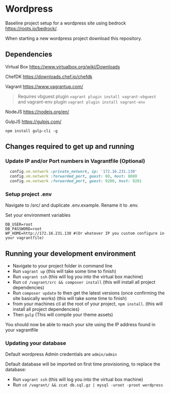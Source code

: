 # Wordpress
Baseline project setup for a wordpress site using bedrock https://roots.io/bedrock/.

When starting a new wordpress project download this repository.

## Dependencies

Virtual Box https://www.virtualbox.org/wiki/Downloads

ChefDK https://downloads.chef.io/chefdk

Vagrant https://www.vagrantup.com/

> Requires vbguest plugin ``vagrant plugin install vagrant-vbguest`` and vagrant-env plugin ``vagrant plugin install vagrant-env``

NodeJS https://nodejs.org/en/

GulpJS https://gulpjs.com/
```
npm install gulp-cli -g
```

## Changes required to get up and running

### Update IP and/or Port numbers in Vagrantfile (Optional)

```ruby
  config.vm.network :private_network, ip: '172.16.231.130'
  config.vm.network :forwarded_port, guest: 80, host: 8080
  config.vm.network :forwarded_port, guest: 9200, host: 9201
```

### Setup project .env

Navigate to /src/ and duplicate .env.example. Rename it to .env.

Set your environment variables

```
DB_USER=root
DB_PASSWORD=root
WP_HOME=http://172.16.231.130 #(Or whatever IP you custom configure in your vagrantfile)
```

## Running your development environment

- Navigate to your project folder in command line
- Run `vagrant up` (this will take some time to finish)
- Run `vagrant ssh` (this will log you into the virtual box machine)
- Run `cd /vagrant/src && composer install` (this will install all project dependencies)
- Run `composer update` to then get the latest versions (once confirming the site basically works) (this will take some time to finish)
- from your machines cli at the root of your project, `npm install`. (this will install all project dependencies)
- Then `gulp` (This will compile your theme assets)

You should now be able to reach your site using the IP address found in your vagrantfile

### Updating your database

Default wordpress Admin credentials are ``admin/admin``

Default database will be imported on first time provisioning, to replace the database:

- Run `vagrant ssh` (this will log you into the virtual box machine)
- Run `cd /vagrant/ && zcat db.sql.gz | mysql -uroot -proot wordpress`
